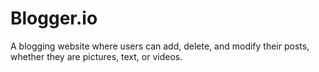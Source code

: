 # Blogger.io
A blogging website where users can add, delete, and modify their posts, whether they are pictures, text, or videos.
